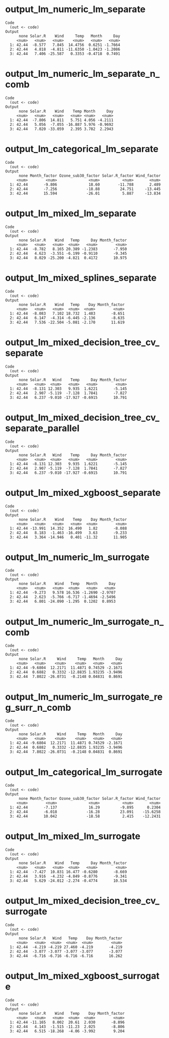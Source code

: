 # output_lm_numeric_lm_separate

    Code
      (out <- code)
    Output
          none Solar.R    Wind     Temp   Month     Day
         <num>   <num>   <num>    <num>   <num>   <num>
      1: 42.44  -8.577   7.845  14.4756  0.6251 -1.7664
      2: 42.44   4.818  -4.811 -11.6350 -1.0423 -1.2086
      3: 42.44   7.406 -25.587   0.3353 -0.4718  0.7491

# output_lm_numeric_lm_separate_n_comb

    Code
      (out <- code)
    Output
          none Solar.R    Wind    Temp Month     Day
         <num>   <num>   <num>   <num> <num>   <num>
      1: 42.44  -7.806  14.811   5.751 4.056 -4.2111
      2: 42.44   5.056  -7.055 -16.887 5.976 -0.9692
      3: 42.44   7.020 -33.059   2.395 3.782  2.2943

# output_lm_categorical_lm_separate

    Code
      (out <- code)
    Output
          none Month_factor Ozone_sub30_factor Solar.R_factor Wind_factor
         <num>        <num>              <num>          <num>       <num>
      1: 42.44       -9.806              18.60        -11.788       2.489
      2: 42.44       -7.256             -18.88         24.751     -13.445
      3: 42.44       15.594             -26.01          5.887     -13.834

# output_lm_mixed_lm_separate

    Code
      (out <- code)
    Output
          none Solar.R    Wind   Temp     Day Month_factor
         <num>   <num>   <num>  <num>   <num>        <num>
      1: 42.44  -8.782   8.165 20.389 -1.2383       -7.950
      2: 42.44   4.623  -3.551 -6.199 -0.9110       -9.345
      3: 42.44   8.029 -25.200 -4.821  0.4172       10.975

# output_lm_mixed_splines_separate

    Code
      (out <- code)
    Output
          none Solar.R    Wind   Temp    Day Month_factor
         <num>   <num>   <num>  <num>  <num>        <num>
      1: 42.44  -8.083   7.102 18.732  1.483       -8.651
      2: 42.44   6.147  -4.314 -6.445 -2.136       -8.635
      3: 42.44   7.536 -22.504 -5.081 -2.170       11.619

# output_lm_mixed_decision_tree_cv_separate

    Code
      (out <- code)
    Output
          none Solar.R   Wind    Temp     Day Month_factor
         <num>   <num>  <num>   <num>   <num>        <num>
      1: 42.44  -8.131 12.303   9.935  1.6221       -5.145
      2: 42.44   2.907 -5.119  -7.128  1.7841       -7.827
      3: 42.44   6.237 -9.010 -17.927 -0.6915       10.791

# output_lm_mixed_decision_tree_cv_separate_parallel

    Code
      (out <- code)
    Output
          none Solar.R   Wind    Temp     Day Month_factor
         <num>   <num>  <num>   <num>   <num>        <num>
      1: 42.44  -8.131 12.303   9.935  1.6221       -5.145
      2: 42.44   2.907 -5.119  -7.128  1.7841       -7.827
      3: 42.44   6.237 -9.010 -17.927 -0.6915       10.791

# output_lm_mixed_xgboost_separate

    Code
      (out <- code)
    Output
          none Solar.R    Wind    Temp    Day Month_factor
         <num>   <num>   <num>   <num>  <num>        <num>
      1: 42.44 -13.991  14.352  16.490   1.82       -8.088
      2: 42.44   8.183  -1.463 -16.499   3.63       -9.233
      3: 42.44   3.364 -14.946   0.401 -11.32       11.905

# output_lm_numeric_lm_surrogate

    Code
      (out <- code)
    Output
          none Solar.R    Wind   Temp   Month     Day
         <num>   <num>   <num>  <num>   <num>   <num>
      1: 42.44  -9.273   9.578 16.536 -1.2690 -2.9707
      2: 42.44   2.623  -5.766 -6.717 -1.4694 -2.5496
      3: 42.44   6.801 -24.090 -1.295  0.1202  0.8953

# output_lm_numeric_lm_surrogate_n_comb

    Code
      (out <- code)
    Output
          none Solar.R     Wind     Temp   Month     Day
         <num>   <num>    <num>    <num>   <num>   <num>
      1: 42.44 -9.6804  12.2171  11.4871 0.74529 -2.1671
      2: 42.44  0.6882   0.3332 -12.8835 1.93235 -3.9496
      3: 42.44  7.8022 -26.0731  -0.2148 0.04831  0.8691

# output_lm_numeric_lm_surrogate_reg_surr_n_comb

    Code
      (out <- code)
    Output
          none Solar.R     Wind     Temp   Month     Day
         <num>   <num>    <num>    <num>   <num>   <num>
      1: 42.44 -9.6804  12.2171  11.4871 0.74529 -2.1671
      2: 42.44  0.6882   0.3332 -12.8835 1.93235 -3.9496
      3: 42.44  7.8022 -26.0731  -0.2148 0.04831  0.8691

# output_lm_categorical_lm_surrogate

    Code
      (out <- code)
    Output
          none Month_factor Ozone_sub30_factor Solar.R_factor Wind_factor
         <num>        <num>              <num>          <num>       <num>
      1: 42.44       -7.137              16.29         -9.895      0.2304
      2: 42.44       -6.018             -16.28         23.091    -15.6258
      3: 42.44       10.042             -18.58          2.415    -12.2431

# output_lm_mixed_lm_surrogate

    Code
      (out <- code)
    Output
          none Solar.R    Wind   Temp     Day Month_factor
         <num>   <num>   <num>  <num>   <num>        <num>
      1: 42.44  -7.427  10.831 16.477 -0.6280       -8.669
      2: 42.44   3.916  -4.232 -4.849 -0.8776       -9.341
      3: 42.44   5.629 -24.012 -2.274 -0.4774       10.534

# output_lm_mixed_decision_tree_cv_surrogate

    Code
      (out <- code)
    Output
          none Solar.R   Wind   Temp    Day Month_factor
         <num>   <num>  <num>  <num>  <num>        <num>
      1: 42.44  -4.219 -4.219 27.460 -4.219       -4.219
      2: 42.44  -3.077 -3.077 -3.077 -3.077       -3.077
      3: 42.44  -6.716 -6.716 -6.716 -6.716       16.262

# output_lm_mixed_xgboost_surrogate

    Code
      (out <- code)
    Output
          none Solar.R    Wind   Temp    Day Month_factor
         <num>   <num>   <num>  <num>  <num>        <num>
      1: 42.44 -11.165   8.002  20.61  2.030       -8.896
      2: 42.44   4.143  -1.515 -11.23  2.025       -8.806
      3: 42.44   6.515 -18.268  -4.06 -3.992        9.204

